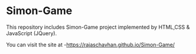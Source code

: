 # Simon-Game
This repository includes Simon-Game project implemented by HTML,CSS &amp; JavaScript (JQuery).

You can visit the site at -https://rajaschavhan.github.io/Simon-Game/
